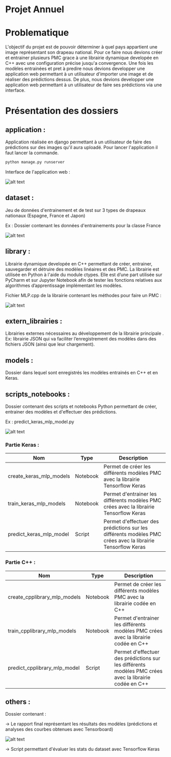 # Projet Annuel



# Problematique

L'objectif du projet est de pouvoir déterminer à quel pays appartient une image représentant son drapeau national.
Pour ce faire nous devions créer et entrainer plusieurs PMC grace à une librairie dynamique developée en C++ avec une configuration précise jusqu'a convergence. Une fois les modèles entrainées et pret à predire nous devions developper une application web permettant à un utilisateur d'importer une image et de réaliser des prédictions dessus.
De plus, nous devions developper une application web permettant à un utilisateur de faire ses prédictions via une interface.


# Présentation des dossiers

## application :

Application réalisée en django permettant à un utilisateur de faire des prédictions sur des images qu'il aura uploadé.
Pour lancer l'application il faut lancer la commande.

```bash
python manage.py runserver
```

Interface de l'application web :


![alt text](https://i.postimg.cc/x8x3wTKB/appli-screen.png)


## dataset :

Jeu de données d'entrainement et de test sur 3 types de drapeaux nationaux (Espagne, France et Japon)

Ex : Dossier contenant les données d'entrainements pour la classe France


![alt text](https://i.postimg.cc/Pxd1rTc5/dataset-screen.png)


## library :

Librairie dynamique developée en C++ permettant de créer, entrainer, sauvegarder et détruire des modèles linéaires et des PMC.
La librairie est utilisée en Python à l'aide du module ctypes. Elle est d’une part utilisée sur PyCharm et sur Jupyter Notebook afin de tester les fonctions relatives aux algorithmes d’apprentissage
implémentant les modèles. 

Fichier MLP.cpp de la librairie contenant les méthodes pour faire un PMC :

![alt text](https://i.postimg.cc/bvRsBSTN/cpplib-screen.png)


## extern_librairies :

Librairies externes nécessaires au développement de la librairie principale . Ex: librairie JSON qui va faciliter l’enregistrement des modèles dans des fichiers JSON (ainsi que leur chargement).


## models : 

Dossier dans lequel sont enregistrés les modèles entrainés en C++ et en Keras.


## scripts_notebooks :

Dossier contenant des scripts et notebooks Python permettant de créer, entrainer des modèles et d'effectuer des prédictions.

Ex : predict_keras_mlp_model.py 

![alt text](https://i.ibb.co/qpCv6TT/coding-screen.png)


### Partie Keras :

| Nom | Type | Description |
| ------|-----|-----|
| create_keras_mlp_models | Notebook| Permet de créer les différents modèles PMC avec la librairie Tensorflow Keras |
| train_keras_mlp_models | Notebook | Permet d'entrainer les différents modèles PMC crées avec la librairie Tensorflow Keras |
| predict_keras_mlp_model | Script | Permet d'effectuer des prédictions sur les différents modèles PMC crées avec la librairie Tensorflow Keras |


### Partie C++ :

| Nom | Type | Description |
| ------|-----|-----|
| create_cpplibrary_mlp_models| Notebook| Permet de créer les différents modèles PMC avec la librairie codée en C++ |
| train_cpplibrary_mlp_models| Notebook | Permet d'entrainer les différents modèles PMC crées avec la librairie codée en C++ |
| predict_cpplibrary_mlp_model| Script | Permet d'effectuer des prédictions sur les différents modèles PMC crées avec la librairie codée en C++ |


## others : 

Dossier contenant :

-> Le rapport final représentant les résultats des modèles (prédictions et analyses des courbes obtenues avec Tensorboard)


![alt text](https://i.ibb.co/gJZRCtZ/rapport-screen.png)


-> Script permettant d'évaluer les stats du dataset avec Tensorflow Keras







